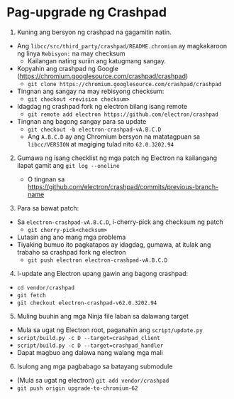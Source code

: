 # Pag-upgrade ng Crashpad

1. Kuning ang bersyon ng crashpad na gagamitin natin.
  - Ang `libcc/src/third_party/crashpad/README.chromium` ay magkakaroon ng linya `Rebisyon:` na may checksum
    - Kailangan nating suriin ang katugmang sangay.
  - Kopyahin ang crashpad ng Google (https://chromium.googlesource.com/crashpad/crashpad)
    - `git clone https://chromium.googlesource.com/crashpad/crashpad`
  - Tingnan ang sangay na may rebisyong checksum:
      - `git checkout <revision checksum>`
  - Idagdag ng crashpad fork ng electron bilang isang remote
    - `git remote add electron https://github.com/electron/crashpad`
  - Tingnan ang bagong sangay para sa update
    - `git checkout -b electron-crashpad-vA.B.C.D`
    - Ang `A.B.C.D` ay ang Chromium bersyon na matatagpuan sa `libcc/VERSION` at magiging tulad nito `62.0.3202.94`

2. Gumawa ng isang checklist ng mga patch ng Electron na kailangang ilapat gamit ang `git log --oneline`
    - O tingnan sa https://github.com/electron/crashpad/commits/previous-branch-name

3. Para sa bawat patch:
  - Sa `electron-crashpad-vA.B.C.D`, i-cherry-pick ang checksum ng patch
    - `git cherry-pick<checksum>`
  - Lutasin ang ano mang mga problema
  - Tiyaking bumuo ito pagkatapos ay idagdag, gumawa, at itulak ang trabaho sa crashpad fork ng electron
    - `git push electron electron-crashpad-vA.B.C.D`

4. I-update ang Electron upang gawin ang bagong crashpad:
  - `cd vendor/crashpad`
  - `git fetch`
  - `git checkout electron-crashpad-v62.0.3202.94`
5. Muling buuhin ang mga Ninja file laban sa dalawang target
  - Mula sa ugat ng Electron root, paganahin ang `script/update.py`
  - `script/build.py -c D --target=crashpad_client`
  - `script/build.py -c D --target=crashpad_handler`
  - Dapat magbuo ang dalawa nang walang mga mali
6. Isulong ang mga pagbabago sa batayang submodule
  - (Mula sa ugat ng electron) `git add vendor/crashpad`
  - `git push origin upgrade-to-chromium-62`
